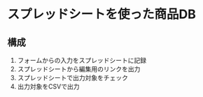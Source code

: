 # スプレッドシートを使った商品DB
## 構成
1. フォームからの入力をスプレッドシートに記録
1. スプレッドシートから編集用のリンクを出力
1. スプレッドシートで出力対象をチェック
1. 出力対象をCSVで出力

